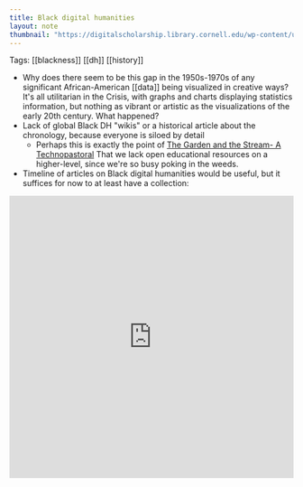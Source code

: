 ```yaml
---
title: Black digital humanities
layout: note
thumbnail: "https://digitalscholarship.library.cornell.edu/wp-content/uploads/2025/01/Screenshot-2025-01-27-at-9.47.44%E2%80%AFAM.png"
---
```

Tags: [[blackness]] [[dh]] [[history]]
- Why does there seem to be this gap in the 1950s-1970s of any significant African-American [[data]] being visualized in creative ways? It's all utilitarian in the Crisis, with graphs and charts displaying statistics information, but nothing as vibrant or artistic as the visualizations of the early 20th century. What happened?
- Lack of global Black DH "wikis" or a historical article about the chronology, because everyone is siloed by detail
	- Perhaps this is exactly the point of [The Garden and the Stream- A Technopastoral](https://hapgood.us/2015/10/17/the-garden-and-the-stream-a-technopastoral/) That we lack open educational resources on a higher-level, since we're so busy poking in the weeds.
- Timeline of articles on Black digital humanities would be useful, but it suffices for now to at least have a collection:
<iframe class="airtable-embed" src="https://airtable.com/embed/appVNJprQzTTfMRvh/shrlbfbmUnnpQNOg6?viewControls=on" frameborder="0" onmousewheel="" width="100%" height="500"></iframe>
